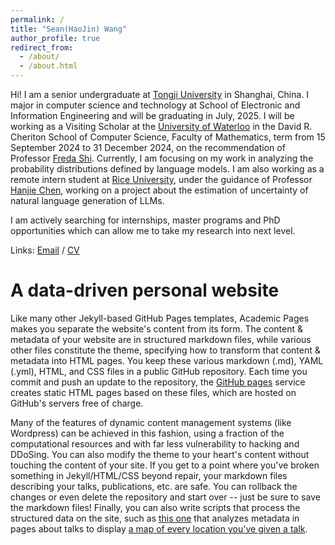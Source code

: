 ```yaml
---
permalink: /
title: "Sean(HaoJin) Wang"
author_profile: true
redirect_from: 
  - /about/
  - /about.html
---
```


Hi! I am a senior undergraduate at [Tongji University](https://en.tongji.edu.cn/) in Shanghai, China. I major in computer science and technology at School of Electronic and Information Engineering and will be graduating in July, 2025. I will be working as a Visiting Scholar at the [University of Waterloo](https://uwaterloo.ca/) in the David R. Cheriton School of Computer Science, Faculty of Mathematics, term from 15 September 2024 to 31 December 2024, on the recommendation of Professor [Freda Shi](https://home.ttic.edu/~freda/). Currently, I am focusing on my work in analyzing the probability distributions defined by language models. I am also working as a remote intern student at [Rice University](https://www.rice.edu/), under the guidance of Professor [Hanjie Chen](https://hanjiechen.github.io/), working on a project about the estimation of uncertainty of natural language generation of LLMs.

I am actively searching for internships, master programs and PhD opportunities which can allow me to take my research into next level.

Links: [Email](seanwang027@gmail.com) / [CV](../assets/Sean.pdf)


A data-driven personal website
======
Like many other Jekyll-based GitHub Pages templates, Academic Pages makes you separate the website's content from its form. The content & metadata of your website are in structured markdown files, while various other files constitute the theme, specifying how to transform that content & metadata into HTML pages. You keep these various markdown (.md), YAML (.yml), HTML, and CSS files in a public GitHub repository. Each time you commit and push an update to the repository, the [GitHub pages](https://pages.github.com/) service creates static HTML pages based on these files, which are hosted on GitHub's servers free of charge.

Many of the features of dynamic content management systems (like Wordpress) can be achieved in this fashion, using a fraction of the computational resources and with far less vulnerability to hacking and DDoSing. You can also modify the theme to your heart's content without touching the content of your site. If you get to a point where you've broken something in Jekyll/HTML/CSS beyond repair, your markdown files describing your talks, publications, etc. are safe. You can rollback the changes or even delete the repository and start over -- just be sure to save the markdown files! Finally, you can also write scripts that process the structured data on the site, such as [this one](https://github.com/academicpages/academicpages.github.io/blob/master/talkmap.ipynb) that analyzes metadata in pages about talks to display [a map of every location you've given a talk](https://academicpages.github.io/talkmap.html).